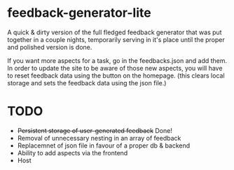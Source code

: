 # feedback-generator-lite

A quick &amp; dirty version of the full fledged feedback generator that was put together in a couple nights, temporarily serving in it's place until the proper and polished version is done.

If you want more aspects for a task, go in the feedbacks.json and add them. In order to update the site to be aware of those new aspects, you will have to reset feedback data using the button on the homepage. (this clears local storage and sets the feedback data using the json file.)

# TODO

- ~~Persistent storage of user-generated feedback~~  Done!
- Removal of unnecessary nesting in an array of feedback
- Replacemnet of json file in favour of a proper db & backend
- Ability to add aspects via the frontend
- Host
